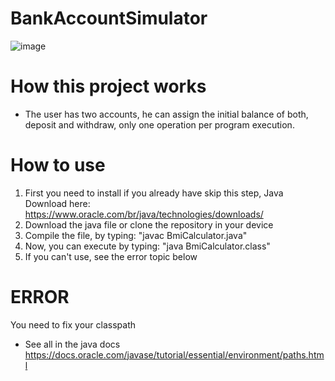 # BankAccountSimulator
![image](https://user-images.githubusercontent.com/96890436/221989458-3ccafd75-7a90-425e-bc65-75f3c77a6839.png)


# How this project works
- The user has two accounts, he can assign the initial balance of both, deposit and withdraw, only one operation per program execution.

# How to use
1) First you need to install if you already have skip this step, Java Download here: https://www.oracle.com/br/java/technologies/downloads/
2) Download the java file or clone the repository in your device
3) Compile the file, by typing: "javac BmiCalculator.java"
4) Now, you can execute by typing: "java BmiCalculator.class"
5) If you can't use, see the error topic below

# ERROR
You need to fix your classpath
- See all in the java docs https://docs.oracle.com/javase/tutorial/essential/environment/paths.html
